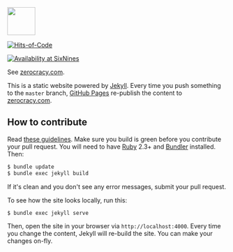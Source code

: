 <img src="https://www.zerocracy.com/logo.svg" width="64px" height="64px"/>

[![Hits-of-Code](https://hitsofcode.com/github/zerocracy/zerocracy.github.io)](https://hitsofcode.com/view/github/zerocracy/zerocracy.github.io)

[![Availability at SixNines](http://www.sixnines.io/b/f128)](http://www.sixnines.io/h/f128)

See [zerocracy.com](https://www.zerocracy.com).

This is a static website powered by [Jekyll](https://jekyllrb.com/). Every time you
push something to the `master` branch, [GitHub Pages](https://pages.github.com/) re-publish the
content to [zerocracy.com](https://www.zerocracy.com).

## How to contribute

Read [these guidelines](https://www.yegor256.com/2014/04/15/github-guidelines.html).
Make sure you build is green before you contribute
your pull request. You will need to have [Ruby](https://www.ruby-lang.org/en/) 2.3+
and [Bundler](https://bundler.io/) installed. Then:

```bash
$ bundle update
$ bundle exec jekyll build
```

If it's clean and you don't see any error messages, submit your pull request.

To see how the site looks locally, run this:

```bash
$ bundle exec jekyll serve
```

Then, open the site in your browser via `http://localhost:4000`. Every time
you change the content, Jekyll will re-build the site. You can make your
changes on-fly.
